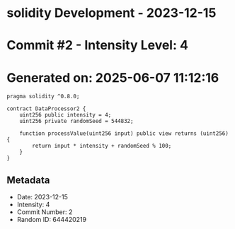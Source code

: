 ﻿# solidity Development - 2023-12-15
# Commit #2 - Intensity Level: 4
# Generated on: 2025-06-07 11:12:16
```solidity
pragma solidity ^0.8.0;

contract DataProcessor2 {
    uint256 public intensity = 4;
    uint256 private randomSeed = 544832;

    function processValue(uint256 input) public view returns (uint256) {
        return input * intensity + randomSeed % 100;
    }
}
```
## Metadata
- Date: 2023-12-15
- Intensity: 4
- Commit Number: 2
- Random ID: 644420219
